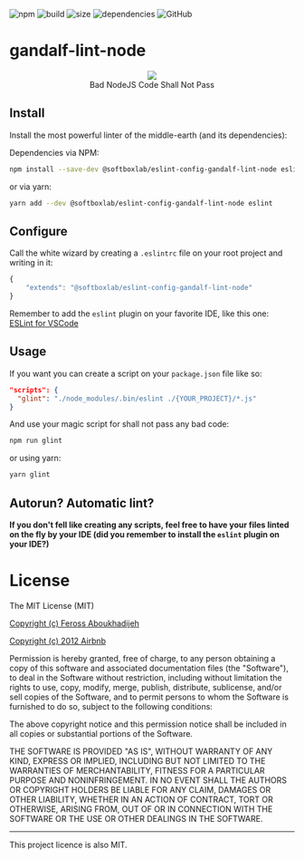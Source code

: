 ![npm](https://img.shields.io/npm/v/@softboxlab/eslint-config-gandalf-lint-react)
![build](https://img.shields.io/travis/SoftboxLab/gandalf-lint-node)
![size](https://img.shields.io/bundlephobia/min/@softboxlab/eslint-config-gandalf-lint-node)
![dependencies](https://img.shields.io/david/SoftboxLab/gandalf-lint-node)
![GitHub](https://img.shields.io/github/license/softboxlab/gandalf-lint-node)

# gandalf-lint-node

<div align="center">
	<img src="https://media.giphy.com/media/8abAbOrQ9rvLG/giphy.gif" /><br/>
  Bad NodeJS Code Shall Not Pass
</div>

## Install
Install the most powerful linter of the middle-earth (and its dependencies):

Dependencies via NPM:
```bash
npm install --save-dev @softboxlab/eslint-config-gandalf-lint-node eslint
```

or via yarn:
```bash
yarn add --dev @softboxlab/eslint-config-gandalf-lint-node eslint
```

## Configure
Call the white wizard by creating a `.eslintrc` file on your root project and writing in it:
```javascript
{
    "extends": "@softboxlab/eslint-config-gandalf-lint-node"
}
```

Remember to add the `eslint` plugin on your favorite IDE, like this one: [ESLint for VSCode](https://marketplace.visualstudio.com/items?itemName=dbaeumer.vscode-eslint)

## Usage
If you want you can create a script on your `package.json` file like so:
```json
"scripts": {
  "glint": "./node_modules/.bin/eslint ./{YOUR_PROJECT}/*.js"
}
```

And use your magic script for shall not pass any bad code:
```bash
npm run glint
```

or using yarn:

```bash
yarn glint
```

## Autorun? Automatic lint?

**If you don't fell like creating any scripts, feel free to have your files linted on the fly by your IDE (did you remember to install the `eslint` plugin on your IDE?)**



# License

The MIT License (MIT)

[Copyright (c) Feross Aboukhadijeh](https://github.com/standard/eslint-config-standard)

[Copyright (c) 2012 Airbnb](https://github.com/airbnb/javascript)

Permission is hereby granted, free of charge, to any person obtaining a copy of
this software and associated documentation files (the "Software"), to deal in
the Software without restriction, including without limitation the rights to
use, copy, modify, merge, publish, distribute, sublicense, and/or sell copies of
the Software, and to permit persons to whom the Software is furnished to do so,
subject to the following conditions:

The above copyright notice and this permission notice shall be included in all
copies or substantial portions of the Software.

THE SOFTWARE IS PROVIDED "AS IS", WITHOUT WARRANTY OF ANY KIND, EXPRESS OR
IMPLIED, INCLUDING BUT NOT LIMITED TO THE WARRANTIES OF MERCHANTABILITY, FITNESS
FOR A PARTICULAR PURPOSE AND NONINFRINGEMENT. IN NO EVENT SHALL THE AUTHORS OR
COPYRIGHT HOLDERS BE LIABLE FOR ANY CLAIM, DAMAGES OR OTHER LIABILITY, WHETHER
IN AN ACTION OF CONTRACT, TORT OR OTHERWISE, ARISING FROM, OUT OF OR IN
CONNECTION WITH THE SOFTWARE OR THE USE OR OTHER DEALINGS IN THE SOFTWARE.

---

This project licence is also MIT.